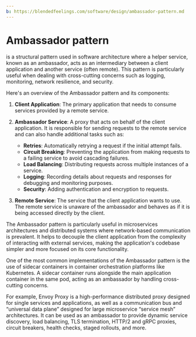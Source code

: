 ```yaml
---
b: https://blendedfeelings.com/software/design/ambassador-pattern.md
---
```


# Ambassador pattern 
is a structural pattern used in software architecture where a helper service, known as an ambassador, acts as an intermediary between a client application and another service (often remote). This pattern is particularly useful when dealing with cross-cutting concerns such as logging, monitoring, network resilience, and security.

Here's an overview of the Ambassador pattern and its components:

1. **Client Application**: The primary application that needs to consume services provided by a remote service.

2. **Ambassador Service**: A proxy that acts on behalf of the client application. It is responsible for sending requests to the remote service and can also handle additional tasks such as:
   - **Retries**: Automatically retrying a request if the initial attempt fails.
   - **Circuit Breaking**: Preventing the application from making requests to a failing service to avoid cascading failures.
   - **Load Balancing**: Distributing requests across multiple instances of a service.
   - **Logging**: Recording details about requests and responses for debugging and monitoring purposes.
   - **Security**: Adding authentication and encryption to requests.

3. **Remote Service**: The service that the client application wants to use. The remote service is unaware of the ambassador and behaves as if it is being accessed directly by the client.

The Ambassador pattern is particularly useful in microservices architectures and distributed systems where network-based communication is prevalent. It helps to decouple the client application from the complexity of interacting with external services, making the application's codebase simpler and more focused on its core functionality.

One of the most common implementations of the Ambassador pattern is the use of sidecar containers in container orchestration platforms like Kubernetes. A sidecar container runs alongside the main application container in the same pod, acting as an ambassador by handling cross-cutting concerns.

For example, Envoy Proxy is a high-performance distributed proxy designed for single services and applications, as well as a communication bus and “universal data plane” designed for large microservice “service mesh” architectures. It can be used as an ambassador to provide dynamic service discovery, load balancing, TLS termination, HTTP/2 and gRPC proxies, circuit breakers, health checks, staged rollouts, and more.